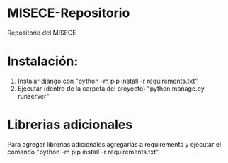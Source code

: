 # MISECE-Repositorio
Repositorio del MISECE

# Instalación:
1) Instalar django con "python -m pip install -r requirements.txt"
2) Ejecutar (dentro de la carpeta del proyecto) "python manage.py runserver"

# Librerias adicionales
Para agregar librerias adicionales agregarlas a requirements y ejecutar el comando "python -m pip install -r requirements.txt".